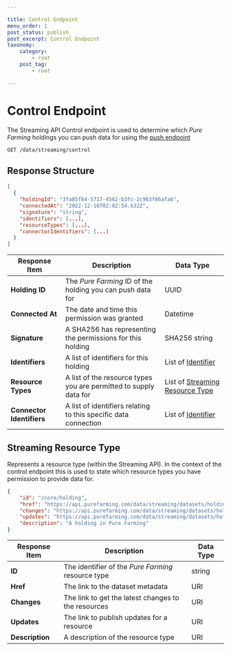 ```yaml
---

title: Control Endpoint
menu_order: 1
post_status: publish
post_excerpt: Control Endpoint
taxonomy:
    category:
        - root
    post_tag:
        - root

---
```


# Control Endpoint

The Streaming API Control endpoint is used to determine which _Pure Farming_ holdings you can push data for using the [push endpoint](/streaming-api/resources.md)

```
GET /data/streaming/control
```


## Response Structure

```json
[
  {
    "holdingId": "3fa85f64-5717-4562-b3fc-2c963f66afa6",
    "connectedAt": "2022-12-16T02:02:54.632Z",
    "signature": "string",
    "identifiers": [...],
    "resourceTypes": [...],
    "connectorIdentifiers": [...]
  }
]
```

| Response Item | Description | Data Type |
| ------------- | ----------- | --------- |
| **Holding ID** | The _Pure Farming_ ID of the holding you can push data for | UUID | 
| **Connected At** | The date and time this permission was granted | Datetime | 
| **Signature** | A SHA256 has representing the permissions for this holding | SHA256 string |
| **Identifiers** | A list of identifiers for this holding | List of [Identifier](/resource-types/common.md#identifier)|
| **Resource Types** | A list of the resource types you are permitted to supply data for | List of [Streaming Resource Type](#streaming-resource-type) |
| **Connector Identifiers** | A list of identifiers relating to this specific data connection | List of [Identifier](/resource-types/common.md#identifier) |


## Streaming Resource Type

Represents a resource type (within the Streaming API). In the context of the control endpoint this is used to state which resource types you have permission to provide data for.

```json
{
    "id": "/core/holding",
    "href": "https://api.purefarming.com/data/streaming/datasets/holding",
    "changes": "https://api.purefarming.com/data/streaming/datasets/holding/changes",
    "updates": "https://api.purefarming.com/data/streaming/datasets/holding/resources",
    "description": "A holding in Pure Farming"
}
```

| Response Item | Description | Data Type |
| ------------- | ----------- | --------- |
| **ID** | The identifier of the _Pure Farming_ resource type | string | 
| **Href** | The link to the dataset metadata | URI |
| **Changes** | The link to get the latest changes to the resources | URI | 
| **Updates** | The link to publish updates for a resource | URI |
| **Description** | A description of the resource type | URI |
